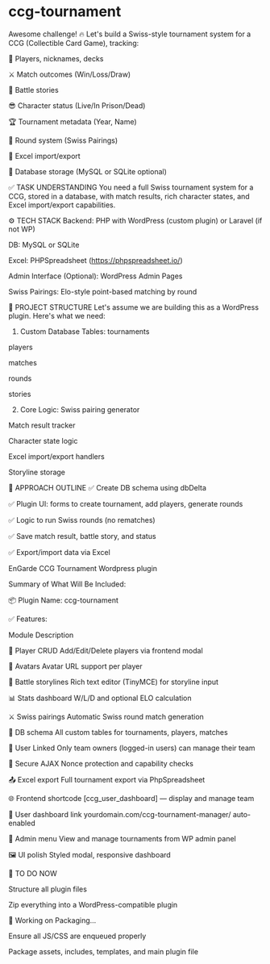 # ccg-tournament

Awesome challenge! 🔥 Let's build a Swiss-style tournament system for a CCG (Collectible Card Game), tracking:

🧙 Players, nicknames, decks

⚔️ Match outcomes (Win/Loss/Draw)

📜 Battle stories

😎 Character status (Live/In Prison/Dead)

🏆 Tournament metadata (Year, Name)

🧮 Round system (Swiss Pairings)

📂 Excel import/export

💾 Database storage (MySQL or SQLite optional)

✅ TASK UNDERSTANDING
You need a full Swiss tournament system for a CCG, stored in a database, with match results, rich character states, and Excel import/export capabilities.

⚙️ TECH STACK
Backend: PHP with WordPress (custom plugin) or Laravel (if not WP)

DB: MySQL or SQLite

Excel: PHPSpreadsheet (https://phpspreadsheet.io/)

Admin Interface (Optional): WordPress Admin Pages

Swiss Pairings: Elo-style point-based matching by round

🔧 PROJECT STRUCTURE
Let's assume we are building this as a WordPress plugin. Here's what we need:

1. Custom Database Tables:
tournaments

players

matches

rounds

stories

2. Core Logic:
Swiss pairing generator

Match result tracker

Character state logic

Excel import/export handlers

Storyline storage

🧠 APPROACH OUTLINE
✅ Create DB schema using dbDelta

✅ Plugin UI: forms to create tournament, add players, generate rounds

✅ Logic to run Swiss rounds (no rematches)

✅ Save match result, battle story, and status

✅ Export/import data via Excel



EnGarde CCG Tournament Wordpress plugin

Summary of What Will Be Included:

📦 Plugin Name: ccg-tournament

✅ Features:

Module	Description

🔁 Player CRUD	Add/Edit/Delete players via frontend modal

🧙 Avatars	Avatar URL support per player

📜 Battle storylines	Rich text editor (TinyMCE) for storyline input

📊 Stats dashboard	W/L/D and optional ELO calculation

⚔️ Swiss pairings	Automatic Swiss round match generation

💾 DB schema	All custom tables for tournaments, players, matches

👥 User Linked	Only team owners (logged-in users) can manage their team

🔐 Secure AJAX	Nonce protection and capability checks

📤 Excel export	Full tournament export via PhpSpreadsheet

🌐 Frontend shortcode	[ccg_user_dashboard] — display and manage team

🔗 User dashboard link	yourdomain.com/ccg-tournament-manager/ auto-enabled

🧰 Admin menu	View and manage tournaments from WP admin panel

🖼️ UI polish	Styled modal, responsive dashboard


🔨 TO DO NOW

Structure all plugin files

Zip everything into a WordPress-compatible plugin

🔧 Working on Packaging...

Ensure all JS/CSS are enqueued properly

Package assets, includes, templates, and main plugin file
